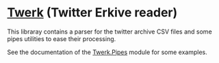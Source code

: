 # [Twerk][] (Twitter Erkive reader)

This libraray contains a parser for the twitter archive CSV files and
some pipes utilities to ease their processing.

See the documentation of the [Twerk.Pipes] module for some examples.

[twerk]: https://github.com/berewt/twerk
[Twerk.Pipes]: https://github.com/berewt/twerk/blob/master/library/Twerk/Pipes.hs
